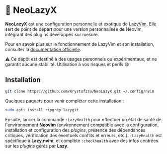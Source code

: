# 🧪 NeoLazyX

**NeoLazyX** est une configuration personnelle et exotique de [LazyVim](https://github.com/LazyVim/LazyVim). 
Elle sert de point de départ pour une version personnalisée de Neovim, intégrant des plugins développés sur mesure.

Pour en savoir plus sur le fonctionnement de LazyVim et son installation, consulter la [documentation officielle](https://lazyvim.github.io/installation).

⚠️ Ce dépôt est destiné à des usages personnels ou expérimentaux, et ne garantit aucune stabilité. Utilisation à vos risques et périls 😄

## Installation 
```bash
git clone https://github.com/Krystof2so/NeoLazyX.git ~/.config/nvim
```

Quelques paquets pour venir compléter cette installation :
```bash
sudo apti install ripgrep lazygit 
```
Ensuite, lancer la commande `:LazyHealth` pour effectuer un état de santé de l'environnement **Neovim** (environnement compatible avec la configuration, installation et configuration des *plugins*, présence des dépendances critiques, vérification des éventuels conflits et erreurs, etc.). `:LazyHealth` est spécifique à **Lazy.nvim**, et complète `:checkhealth` avec des infos centrées sur les *plugins* gérés par **Lazy**.
